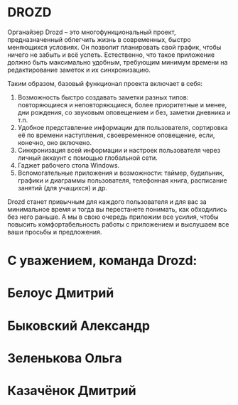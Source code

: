 DROZD
====
Органайзер Drozd – это многофункциональный проект, предназначенный облегчить жизнь в современных, быстро меняющихся условиях. Он позволит планировать свой график, чтобы ничего не забыть и всё успеть. Естественно, что такое приложение должно быть максимально удобным, требующим минимум времени на редактирование заметок и их синхронизацию.

Таким образом, базовый функционал проекта включает в себя:

1.	Возможность быстро создавать заметки разных типов: повторяющиеся и неповторяющиеся, более приоритетные и менее, дни рождения, со звуковым оповещением и без, заметки дневника и т.п.
2.	Удобное представление информации для пользователя, сортировка её по времени наступления, своевременное оповещение, если, конечно, оно включено.
3.	Синхронизация всей информации и настроек пользователя через личный аккаунт с помощью глобальной сети.
4.	Гаджет рабочего стола Windows.
5.	Вспомогательные приложения и возможности: таймер, будильник, графики и диаграммы пользователя, телефонная книга, расписание занятий (для учащихся) и др.

Drozd станет привычным для каждого пользователя и для вас за минимальное время и тогда вы перестанете понимать, как обходились без него раньше. А мы в свою очередь приложим все усилия, чтобы повысить комфортабельность работы с приложением и выслушаем все ваши просьбы и предложения.

С уважением, команда Drozd:
=
Белоус Дмитрий
=
Быковский Александр
=
Зеленькова Ольга
=
Казачёнок Дмитрий
=

